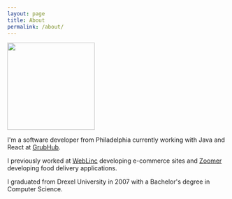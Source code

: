 ```yaml
---
layout: page
title: About
permalink: /about/
---
```


<img src="../assets/me.jpg" width="200" />

I'm a software developer from Philadelphia currently working with Java and React at [GrubHub](https://www.grubhub.com).

I previously worked at [WebLinc](http://www.weblinc.com) developing e-commerce sites and [Zoomer](http://www.zoomerdelivery.com) developing food delivery applications.

I graduated from Drexel University in 2007 with a Bachelor's degree in Computer Science.
